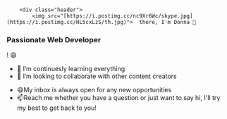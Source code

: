 ### <div class="print-area">
        <div class="header">
            <img src="[https://i.postimg.cc/nc9Xr6Wc/skype.jpg](https://i.postimg.cc/HL5cxLzS/th.jpg)">  there, I'm Donna 👋

 ###  Passionate Web Developer
 ! 😄

<!--
**DonnaDiloy/DonnaDiloy** is a ✨ _special_ ✨ repository because its `README.md` (this file) appears on your GitHub profile.

Here are some ideas to get you started:-->

<!-- - 🔭 I’m currently working on ... -->
- 🌱 I’m continuesly learning  everything
- 👯 I’m looking to collaborate with other content creators
<!-- - 🤔 I’m looking for help with ...
- 💬 Ask me about ...
- 📫 How to reach me: ... -->
- 😄My inbox is always open for any new opportunities
- 📫Reach me whether you have a question or just want to say hi, I'll try my best to get back to you!
<!-- - ⚡ Fun fact: ...
--> 


